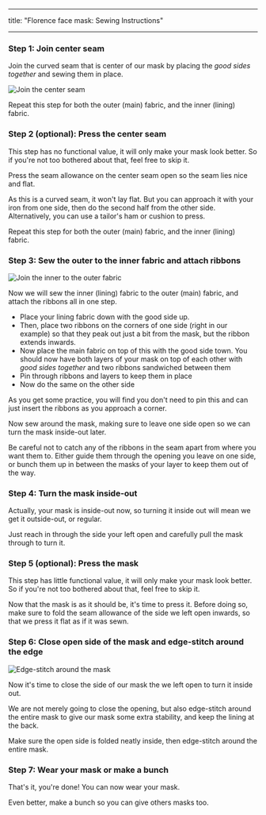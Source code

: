***

title: "Florence face mask: Sewing Instructions"

***

### Step 1: Join center seam

Join the curved seam that is center of our mask by placing the _good sides together_ and sewing them in place.

![Join the center seam](step1.svg)

<Note>Repeat this step for both the outer (main) fabric, and the inner (lining) fabric.</Note>

### Step 2 (optional): Press the center seam

<Note>

This step has no functional value, it will only make your mask look better.
So if you're not too bothered about that, feel free to skip it.

</Note>

Press the seam allowance on the center seam open so the seam lies nice and flat.

As this is a curved seam, it won't lay flat. But you can approach it with your iron from one side, then do the second half from the other side. Alternatively, you can use a tailor's ham or cushion to press.

<Note>Repeat this step for both the outer (main) fabric, and the inner (lining) fabric.</Note>

### Step 3: Sew the outer to the inner fabric and attach ribbons

![Join the inner to the outer fabric](step3.svg)

Now we will sew the inner (lining) fabric to the outer (main) fabric, and attach the ribbons all in one step.

- Place your lining fabric down with the good side up.
- Then, place two ribbons on the corners of one side (right in our example) so that they peak out just a bit from the mask, but the ribbon extends inwards.
- Now place the main fabric on top of this with the good side town. You should now have both layers of your mask on top of each other with _good sides together_ and two ribbons sandwiched between them
- Pin through ribbons and layers to keep them in place
- Now do the same on the other side

<Tip>

As you get some practice, you will find you don't need to pin this and can just insert the
ribbons as you approach a corner.

</Tip>

Now sew around the mask, making sure to leave one side open so we can turn the mask inside-out later.

<Warning>

Be careful not to catch any of the ribbons in the seam apart from where you want them to.
Either guide them through the opening you leave on one side, or bunch them up in between
the masks of your layer to keep them out of the way.

</Warning>

### Step 4: Turn the mask inside-out

Actually, your mask is inside-out now, so turning it inside out will mean we get it outside-out, or regular.

Just reach in through the side your left open and carefully pull the mask through to turn it.

### Step 5 (optional): Press the mask

<Note>

This step has little functional value, it will only make your mask look better.
So if you're not too bothered about that, feel free to skip it.

</Note>

Now that the mask is as it should be, it's time to press it. Before doing so, make sure to fold the seam allowance of the side we left open inwards, so that we press it flat as if it was sewn.

### Step 6: Close open side of the mask and edge-stitch around the edge

![Edge-stitch around the mask](step6.svg)

Now it's time to close the side of our mask the we left open to turn it inside out.

We are not merely going to close the opening, but also edge-stitch around the entire mask to give our mask some extra stability, and keep the lining at the back.

Make sure the open side is folded neatly inside, then edge-stitch around the entire mask.

### Step 7: Wear your mask or make a bunch

That's it, you're done! You can now wear your mask.

Even better, make a bunch so you can give others masks too.
